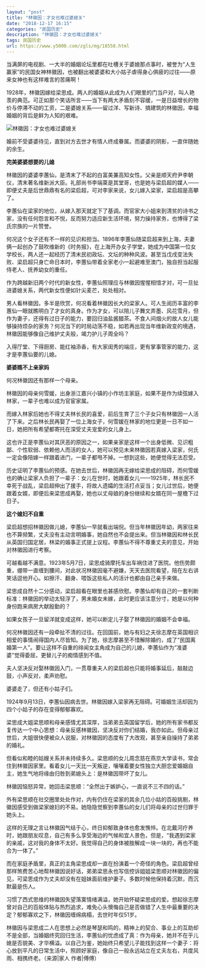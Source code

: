 ```yaml
---
layout: "post"
title: "林徽因：才女也难过婆媳关"
date: "2018-12-17 16:15"
categories: "民国历史"
description: "林徽因：才女也难过婆媳关"
tags: 民国历史
url: https://www.y5000.com/zgls/mg/18558.html
---
```






当满屏的电视剧、一大半的婚姻论坛里都在吐槽关于婆媳那点事时，被誉为“人生赢家”的民国女神林徽因，也被翻出被婆婆和大小姑子虐得身心俱疲的过往——原来女神也有这样难言的苦痛啊！

1928年，林徽因嫁给梁思成。两人的婚姻从此成为人们眼里的门当户对，叫人艳羡的典范。可正如那个笑话所言——当下有两大矛盾刻不容缓，一是日益增长的物价与停滞不动的工资，二是婆媳关系——留过洋、写新诗、搞建筑的林徽因，幸福婚姻的背后是鲜为人知的艰难。

![林徽因：才女也难过婆媳关](/uploads/allimg/170405/6-1F40510154BK.JPG)

婚前不受婆婆待见，直到对方去世才有情人终成眷属。而婆婆的阴影，一直伴随她的余生。

**完美婆婆想要的儿媳**

林徽因的婆婆李蕙仙，是清末了不起的白富美兼高知女性。父亲是顺天府尹李朝仪，清末著名维新派大臣。礼部尚书李端棻是其堂哥，也是她与梁启超的媒人——即便丈夫是后世鼎鼎有名的梁启超，可对李家来说，女儿嫁入梁家，梁启超是高攀了。

李蕙仙在梁家的地位，从嫁入那天就定下了基调。而官家大小姐来到清贫的诗书之家，没有任何怨言和不悦，反而努力适应新生活环境，努力操持家务，也博得了梁氏宗族的一片赞誉。

何况这个女子还有不一样的见识和担当。1896年李蕙仙随梁启超来到上海，夫妻俩一起创办了鼓吹维新的《时务报》，在上海开办女子学堂，她成为中国第一位女学校长，两人还一起经历了清末民初政坛、文坛的种种风波。甚至当戊戌变法失败、梁启超只身亡命日本时，李蕙仙带着全家老小一起避难至澳门，独自担当起服侍老人、抚养幼女的重任。

作为跨越新旧两个时代的新女性，李蕙仙照理应与林徽因惺惺相惜才对，可一旦扯进婆媳关系，两代新女性便如针尖麦芒，处处相对。

男人看林徽因，多半是欣赏，何况看着林徽因长大的梁家人。可人生阅历丰富的李蕙仙一眼就瞧明白了才女的真身。作为才女，可以陪儿子舞文弄墨、风花雪月，但作为妻子，还得有过日子的能力，要回归油盐酱醋茶。不食人间烟火的故人女儿能够操持烦杂的家务？何况当下的时局动荡不稳，如若再出现当年维新政变的境遇，林徽因能够像自己维护丈夫般，竭力护儿子周全吗？

入得厅堂、下得厨房、能红袖添香，有大家闺秀的端庄，更有掌事管家的能力，这才是李蕙仙要的儿媳。

**婆婆瞧不上亲家妈**

何况林徽因还有那样一个母亲。

林徽因的母亲何雪媛，出身浙江嘉兴小镇的小作坊主家庭，如果不是作为续弦嫁入林家，一辈子也难以成为官宦家属。

而嫁入林家后她也不得丈夫林长民的喜爱，前后生育了三个子女只有林徽因一人活了下来。之后林长民再娶了一位上海女子，何雪媛在林家的地位更是一日不如一日，她把所有希望都寄托在深受丈夫宠爱的女儿身上。

这也许正是李蕙仙对其厌恶的原因之一，如果亲家是这样一个出身低微、见识粗鄙、个性软弱、依赖他人而活的女人，她可以预见未来林徽因若真嫁入梁家，何氏一定会像陪嫁一样跟着进门，一辈子都甩不掉。一想到这些，她便觉得无法忍受。

历史证明了李蕙仙的预感。在她去世后，林徽因再无嫁给梁思成的阻碍，而何雪媛也的确让梁家人负担了一辈子：女儿在世时，她跟着女儿——1925年，林长民不幸死于战乱，梁启超伸出了援手，将故人遗孀的生活打点妥当；女儿过世后，她便跟着女婿，即便后来梁思成再娶，她也以丈母娘的身份继续和女婿在同一屋檐下过日子。

**这个媳妇不自重**

梁启超想招林徽因做儿媳，李蕙仙一早就看出端倪。但当年林徽因年幼，两家往来也不算频繁，丈夫没有主动言明婚事，她自然也不会提出来。但当林徽因和林长民从英国归国定居，林梁的婚事正式提上议程。李蕙仙不得不尊重丈夫的意见，开始对林徽因进行考察。

可越看越不满意。1923年5月7日，梁思成骑摩托车出车祸住进了医院。他伤势颇重，绷带一直缠到腰间，对此状况林徽因毫不避嫌，天天去医院看望，陪在左右讲笑话逗他开心。如擦汗、翻身、喂饭这些私人的活计也都由自己亲手来做。

梁思成自然十二分感动，梁启超看在眼里也甚感欣慰。李蕙仙却有自己的一套判断标准：林徽因的举动太轻浮了，男未婚女未嫁，此时更应该注意分寸，她是以何种身份跑来病房大献殷勤的？

如果女孩子一旦留洋就变成这样，她可以断定儿子娶了林徽因的婚姻不会幸福。

何况林徽因还有一段牵扯不清的过往。在回国前，她与有妇之夫徐志摩在英国相识相爱的事情闹得国内人尽皆知。为了她，徐志摩甚至不惜解除婚约，成了“民国离婚第一人”。要让这样不自重的绯闻女主角成为自己的儿媳，李蕙仙作为“准婆婆”觉得委屈，更替儿子的痴情感到不值。

夫人坚决反对娶林徽因入门，一贯尊重夫人的梁启超也只能将婚事延后，敲敲边鼓，小声反对，柔声劝慰。

婆婆走了，但还有小姑子们。

1924年9月13日，李蕙仙因病去世。林徽因嫁入梁家再无阻碍。可婚姻生活却因为四个小姑子的存在变得郁郁寡欢。

梁思成大姐梁思顺和母亲感情尤其深厚，当弟弟去英国留学后，她的所有家书都反复传达一个中心思想：母亲反感林徽因，坚决反对你们结婚，我亦如此。但母亲过世后，大姐很快便被众人说服，对林徽因的态度有了大改观，甚至亲自操持了弟弟的婚礼。

但看似和睦的姑嫂关系并未持续多久。梁思顺的女儿周念慈在燕京大学读书，常会住到林徽因家里。看着女儿一天比一天叛逆，嚷嚷着要女性独立大胆恋爱婚姻自主，她生气地将缘由归咎到弟媳头上：是林徽因带坏了女儿。

林徽因恼怒异常，她回击梁思顺：“全然出于嫉妒心，一直说不三不四的话。”

外有梁思顺在社交圈里处处作对，内有仍住在梁家的其余几位小姑的百般挑剔，林徽因感受到做梁家媳妇的不易。她隐隐觉察到李蕙仙的女儿们将母亲的过世归罪于她头上。

这样的无理之言让林徽因气结于心，终日抑郁致身体也愈发憔悴。在北戴河疗养时，她跟朋友叹息，自己有多么享受海边的气候和宜人景色，但是，“我遇到梁家的亲戚，这对我的身体不太好。我觉得自己的身体被肢解成一块一块的，再也不能合为一体了。”

而在家庭矛盾里，真正的主角梁思成却一直在扮演着一个奇怪的角色。梁启超曾经那样煞费苦心地帮林徽因说好话，弟弟梁思永也写信控诉姐姐梁思顺对林徽因的偏见，可梁思成作为丈夫却没有在姐妹面前维护妻子。多数时候他保持着沉默，而沉默最是伤人。

习惯了西式思维的林徽因失望落寞情绪满溢，她开始怀疑梁思成的爱。想起徐志摩曾对自己的百般体贴与热烈追求，难免心头懊悔自己是否做错了人生中最重要的决定？郁郁寡欢之下，林徽因缠绵病榻，去世时年仅51岁。

林徽因与梁思成二人在思想上必然是琴瑟和鸣的，精神上的契合、事业上的互助却不是全部，当婚姻终究回归生活，李蕙仙的忧虑成了真：作为母亲，她并不在乎儿媳是否貌美、才华横溢。以自己为鉴，她始终只希望儿子能找到这样一个妻子：将心放到平凡的日常生活中，照顾好家庭，像自己一般永远站立在丈夫左右，共度风雨、相携终老。（来源|家人
作者|傅傅）

